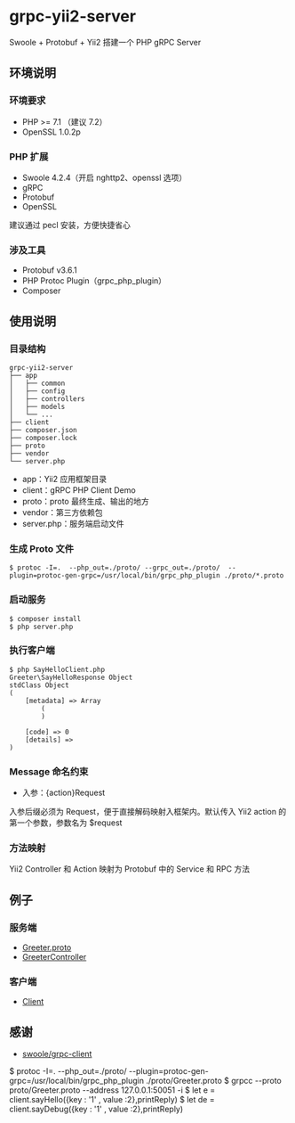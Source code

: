 # grpc-yii2-server

Swoole + Protobuf + Yii2 搭建一个 PHP gRPC Server

## 环境说明

### 环境要求

- PHP >= 7.1 （建议 7.2）
- OpenSSL 1.0.2p

### PHP 扩展

- Swoole 4.2.4（开启 nghttp2、openssl 选项）
- gRPC
- Protobuf
- OpenSSL

建议通过 pecl 安装，方便快捷省心

### 涉及工具

- Protobuf v3.6.1
- PHP Protoc Plugin（grpc_php_plugin）
- Composer

## 使用说明

### 目录结构

```
grpc-yii2-server
├── app
│   ├── common
│   ├── config
│   ├── controllers
│   ├── models
│   └── ...
├── client
├── composer.json
├── composer.lock
├── proto
├── vendor
└── server.php
```

- app：Yii2 应用框架目录
- client：gRPC PHP Client Demo
- proto：proto 最终生成、输出的地方
- vendor：第三方依赖包
- server.php：服务端启动文件

### 生成 Proto 文件

```
$ protoc -I=.  --php_out=./proto/ --grpc_out=./proto/  --plugin=protoc-gen-grpc=/usr/local/bin/grpc_php_plugin ./proto/*.proto
```

### 启动服务

```
$ composer install
$ php server.php
```

### 执行客户端

```
$ php SayHelloClient.php 
Greeter\SayHelloResponse Object
stdClass Object
(
    [metadata] => Array
        (
        )

    [code] => 0
    [details] => 
)
```

### Message 命名约束

- 入参：{action}Request

入参后缀必须为 Request，便于直接解码映射入框架内。默认传入 Yii2 action 的第一个参数，参数名为 $request

### 方法映射

Yii2 Controller 和 Action 映射为 Protobuf 中的 Service 和 RPC 方法

## 例子

### 服务端

- [Greeter.proto](https://github.com/EDDYCJY/grpc-yii2-server/blob/master/proto/Greeter.proto)
- [GreeterController](https://github.com/EDDYCJY/grpc-yii2-server/blob/master/app/controllers/GreeterController.php)

### 客户端

- [Client](https://github.com/EDDYCJY/grpc-yii2-server/tree/master/client)


## 感谢

- [swoole/grpc-client](https://github.com/swoole/grpc-client)

$ protoc -I=.  --php_out=./proto/  --plugin=protoc-gen-grpc=/usr/local/bin/grpc_php_plugin ./proto/Greeter.proto
$ grpcc --proto proto/Greeter.proto --address 127.0.0.1:50051 -i
$ let e = client.sayHello({key : '1' , value :2},printReply)
$ let de = client.sayDebug({key : '1' , value :2},printReply)

